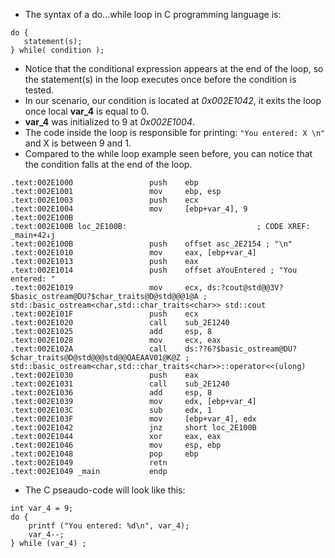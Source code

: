 * The syntax of a do...while loop in C programming language is:
```
do {
   statement(s);
} while( condition );
```
* Notice that the conditional expression appears at the end of the loop, so the statement(s) in the loop executes once before the condition is tested.
* In our scenario, our condition is located at _0x002E1042_, it exits the loop once local __var_4__ is equal to 0.
* __var_4__ was initialized to 9 at _0x002E1004_. 
* The code inside the loop is responsible for printing: ```"You entered: X \n"``` and X is between 9 and 1.
* Compared to the while loop example seen before, you can notice that the condition falls at the end of the loop.

```
.text:002E1000                 push    ebp
.text:002E1001                 mov     ebp, esp
.text:002E1003                 push    ecx
.text:002E1004                 mov     [ebp+var_4], 9
.text:002E100B
.text:002E100B loc_2E100B:                             ; CODE XREF: _main+42↓j
.text:002E100B                 push    offset asc_2E2154 ; "\n"
.text:002E1010                 mov     eax, [ebp+var_4]
.text:002E1013                 push    eax
.text:002E1014                 push    offset aYouEntered ; "You entered: "
.text:002E1019                 mov     ecx, ds:?cout@std@@3V?$basic_ostream@DU?$char_traits@D@std@@@1@A ; std::basic_ostream<char,std::char_traits<char>> std::cout
.text:002E101F                 push    ecx
.text:002E1020                 call    sub_2E1240
.text:002E1025                 add     esp, 8
.text:002E1028                 mov     ecx, eax
.text:002E102A                 call    ds:??6?$basic_ostream@DU?$char_traits@D@std@@@std@@QAEAAV01@K@Z ; std::basic_ostream<char,std::char_traits<char>>::operator<<(ulong)
.text:002E1030                 push    eax
.text:002E1031                 call    sub_2E1240
.text:002E1036                 add     esp, 8
.text:002E1039                 mov     edx, [ebp+var_4]
.text:002E103C                 sub     edx, 1
.text:002E103F                 mov     [ebp+var_4], edx
.text:002E1042                 jnz     short loc_2E100B
.text:002E1044                 xor     eax, eax
.text:002E1046                 mov     esp, ebp
.text:002E1048                 pop     ebp
.text:002E1049                 retn
.text:002E1049 _main           endp
```
* The C pseaudo-code will look like this:
```
int var_4 = 9;
do {
    printf ("You entered: %d\n", var_4);
    var_4--;
} while (var_4) ;
```